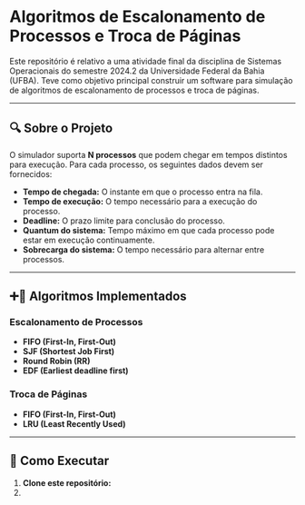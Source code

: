 # Algoritmos de Escalonamento de Processos e Troca de Páginas

Este repositório é relativo a uma atividade final da disciplina de Sistemas Operacionais do semestre 2024.2 da Universidade Federal da Bahia (UFBA).
Teve como objetivo principal construir um software para simulação de algoritmos de escalonamento de processos e troca de páginas.

---

## 🔍 Sobre o Projeto

O simulador suporta **N processos** que podem chegar em tempos distintos para execução. Para cada processo, os seguintes dados devem ser fornecidos:

- **Tempo de chegada:** O instante em que o processo entra na fila.
- **Tempo de execução:** O tempo necessário para a execução do processo.
- **Deadline:** O prazo limite para conclusão do processo.
- **Quantum do sistema:** Tempo máximo em que cada processo pode estar em execução continuamente.
- **Sobrecarga do sistema:** O tempo necessário para alternar entre processos.

---

## ➕🟰 Algoritmos Implementados

### Escalonamento de Processos

- **FIFO (First-In, First-Out)**
- **SJF (Shortest Job First)**
- **Round Robin (RR)**
- **EDF (Earliest deadline first)**

### Troca de Páginas

- **FIFO (First-In, First-Out)**
- **LRU (Least Recently Used)**

---

## 🚀 Como Executar

1. **Clone este repositório:**
2. 
